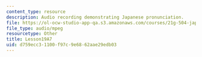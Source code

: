 ```yaml
---
content_type: resource
description: Audio recording demonstrating Japanese pronunciation.
file: https://ol-ocw-studio-app-qa.s3.amazonaws.com/courses/21g-504-japanese-iv-spring-2009/d759ecc31100f97c9e6862aae29edb03_Lesson19A7.mp3
file_type: audio/mpeg
resourcetype: Other
title: Lesson19A7
uid: d759ecc3-1100-f97c-9e68-62aae29edb03
---
```

